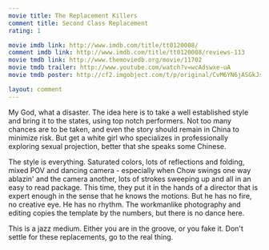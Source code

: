 ```yaml
---
movie title: The Replacement Killers
comment title: Second Class Replacement
rating: 1

movie imdb link: http://www.imdb.com/title/tt0120008/
comment imdb link: http://www.imdb.com/title/tt0120008/reviews-113
movie tmdb link: http://www.themoviedb.org/movie/11702
movie tmdb trailer: http://www.youtube.com/watch?v=wcAdswxe-uA
movie tmdb poster: http://cf2.imgobject.com/t/p/original/CvM6YN6jASGkJsX7xiSCBSPa4f.jpg

layout: comment
---
```


My God, what a disaster. The idea here is to take a well established style and bring it to the states, using top notch performers. Not too many chances are to be taken, and even the story should remain in China to minimize risk. But get a white girl who specializes in professionally exploring sexual projection, better that she speaks some Chinese.

The style is everything. Saturated colors, lots of reflections and folding, mixed POV and dancing camera - especially when Chow swings one way ablazin' and the camera another, lots of strokes sweeping up and all in an easy to read package. This time, they put it in the hands of a director that is expert enough in the sense that he knows the motions. But he has no fire, no creative eye. He has no rhythm. The workmanlike photography and editing copies the template by the numbers, but there is no dance here.

This is a jazz medium. Either you are in the groove, or you fake it. Don't settle for these replacements, go to the real thing.